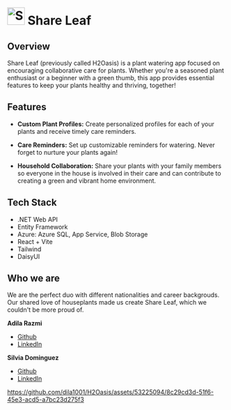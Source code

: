 # <img src="https://i.ibb.co/ftL1BFb/Vector.png" alt="Share Leaf Logo" width="40" /> Share Leaf

## Overview

Share Leaf (previously called H2Oasis) is a plant watering app focused on encouraging collaborative care for plants. Whether you're a seasoned plant enthusiast or a beginner with a green thumb, this app provides essential features to keep your plants healthy and thriving, together!

## Features

- **Custom Plant Profiles:** Create personalized profiles for each of your plants and receive timely care reminders.

- **Care Reminders:** Set up customizable reminders for watering. Never forget to nurture your plants again!

- **Household Collaboration:** Share your plants with your family members so everyone in the house is involved in their care and can contribute to creating a green and vibrant home environment.

## Tech Stack

- .NET Web API
- Entity Framework
- Azure: Azure SQL, App Service, Blob Storage
- React + Vite
- Tailwind
- DaisyUI

## Who we are

We are the perfect duo with different nationalities and career backgrouds. Our shared love of houseplants made us create Share Leaf, which we couldn't be more proud of.

**Adila Razmi**

- <a href="https://github.com/dila1001">Github</a>
- <a href="https://www.linkedin.com/in/adila-razmi-878a01177/">LinkedIn</a>

**Silvia Dominguez**
- <a href="https://github.com/silviadmgz">Github</a>
- <a href="https://www.linkedin.com/in/silviadmgz/">LinkedIn</a>

https://github.com/dila1001/H2Oasis/assets/53225094/8c29cd3d-51f6-45e3-acd5-a7bc23d275f3
